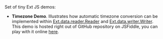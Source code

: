 Set of tiny Ext JS demos:

  * **Timezone Demo**. Illustrates how automatic timezone conversion can be implemented within
    [Ext.data.reader.Reader](http://docs.sencha.com/ext-js/4-0/#!/api/Ext.data.reader.Reader) and
    [Ext.data.writer.Writer](http://docs.sencha.com/ext-js/4-0/#!/api/Ext.data.writer.Writer).
    This demo is hosted right out of GitHub repository on JSFiddle, you can play with it online
    [here](http://jsfiddle.net/gh/get/extjs/4.0.7/antonmoiseev/farata/tree/master/flex2ext/TimeZoneDemo/).

